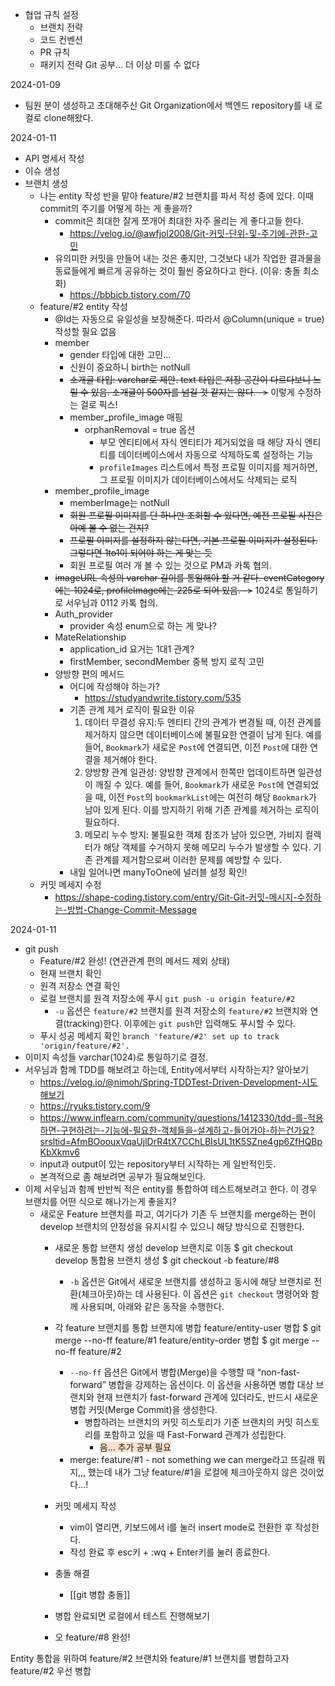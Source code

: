 * 협업 규칙 설정
	* 브랜치 전략
	* 코드 컨벤션
	* PR 규칙
	* 패키지 전략
	Git 공부... 더 이상 미룰 수 없다


2024-01-09
* 팀원 분이 생성하고 초대해주신 Git Organization에서 백엔드 repository를 내 로컬로 clone해왔다.

2024-01-11
* API 명세서 작성
* 이슈 생성
* 브랜치 생성
	* 나는 entity 작성 반을 맡아 feature/#2 브랜치를 파서 작성 중에 있다. 이때 commit의 주기를 어떻게 하는 게 좋을까?
		* commit은 최대한 잘게 쪼개어 최대한 자주 올리는 게 좋다고들 한다.
			* https://velog.io/@awfjol2008/Git-커밋-단위-및-주기에-관한-고민
		* 유의미한 커밋을 만들어 내는 것은 좋지만, 그것보다 내가 작업한 결과물을 동료들에게 빠르게 공유하는 것이 훨씬 중요하다고 한다. (이유: 충돌 최소화)
			* https://bbbicb.tistory.com/70
	* feature/#2 entity 작성
		* @Id는 자동으로 유일성을 보장해준다. 따라서 @Column(unique = true) 작성할 필요 없음
		* member
			* gender 타입에 대한 고민...
			* 신원이 중요하니 birth는 notNull
			* ~~소개글 타입: varchar로 제안. text 타입은 저장 공간이 다르다보니 느릴 수 있음. 소개글이 500자를 넘길 것 같지는 않다. ->~~ 이렇게 수정하는 걸로 픽스!
			* member_profile_image 매핑
				* orphanRemoval = true 옵션
					* 부모 엔티티에서 자식 엔티티가 제거되었을 때 해당 자식 엔티티를 데이터베이스에서 자동으로 삭제하도록 설정하는 기능
					* `profileImages` 리스트에서 특정 프로필 이미지를 제거하면, 그 프로필 이미지가 데이터베이스에서도 삭제되는 로직
		* member_profile_image
			* memberImage는 notNull
			* ~~회원 프로필 이미지를 단 하나만 조회할 수 있다면, 예전 프로필 사진은 아예 볼 수 없는 건지?~~
			* ~~프로필 이미지를 설정하지 않는다면, 기본 프로필 이미지가 설정된다. 그렇다면 1to1이 되어야 하는 게 맞는 듯~~
			* 회원 프로필 여러 개 볼 수 있는 것으로 PM과 카톡 협의.
		* ~~imageURL 속성의 varchar 길이를 통일해야 할 거 같다. eventCategory에는 1024로, profileImage에는 225로 되어 있음. ->~~ 1024로 통일하기로 서우님과 0112 카톡 협의.
		* Auth_provider
			* provider 속성 enum으로 하는 게 맞나?
		* MateRelationship
			* application_id 요거는 1대1 관계?
			* firstMember, secondMember 중복 방지 로직 고민
		* 양방향 편의 메서드
			* 어디에 작성해야 하는가?
				* https://studyandwrite.tistory.com/535
			* 기존 관계 제거 로직이 필요한 이유
				1. 데이터 무결성 유지:두 엔티티 간의 관계가 변경될 때, 이전 관계를 제거하지 않으면 데이터베이스에 불필요한 연결이 남게 된다. 예를 들어, `Bookmark`가 새로운 `Post`에 연결되면, 이전 `Post`에 대한 연결을 제거해야 한다.
				2. 양방향 관계 일관성: 양방향 관계에서 한쪽만 업데이트하면 일관성이 깨질 수 있다. 예를 들어, `Bookmark`가 새로운 `Post`에 연결되었을 때, 이전 `Post`의 `bookmarkList`에는 여전히 해당 `Bookmark`가 남아 있게 된다. 이를 방지하기 위해 기존 관계를 제거하는 로직이 필요하다.
				3. 메모리 누수 방지: 불필요한 객체 참조가 남아 있으면, 가비지 컬렉터가 해당 객체를 수거하지 못해 메모리 누수가 발생할 수 있다. 기존 관계를 제거함으로써 이러한 문제를 예방할 수 있다.
			* 내일 일어나면 manyToOne에 널러블 설정 확인!
	* 커밋 메세지 수정
		* https://shape-coding.tistory.com/entry/Git-Git-커밋-메시지-수정하는-방법-Change-Commit-Message

2024-01-11
* git push
	* Feature/#2 완성! (연관관계 편의 메서드 제외 상태)
	* 현재 브랜치 확인
	* 원격 저장소 연결 확인
	* 로컬 브랜치를 원격 저장소에 푸시 `git push -u origin feature/#2`
		*  `-u` 옵션은 `feature/#2` 브랜치를 원격 저장소의 `feature/#2` 브랜치와 연결(tracking)한다. 이후에는 `git push`만 입력해도 푸시할 수 있다.
	* 푸시 성공 메세지 확인 `branch 'feature/#2' set up to track 'origin/feature/#2'.`
* 이미지 속성들 varchar(1024)로 통일하기로 결정. 
* 서우님과 함께 TDD를 해보려고 하는데, Entity에서부터 시작하는지? 알아보기
	* https://velog.io/@nimoh/Spring-TDDTest-Driven-Development-시도해보기
	* https://ryuks.tistory.com/9
	* https://www.inflearn.com/community/questions/1412330/tdd-를-적용하면-구현하려는-기능에-필요한-객체들을-설계하고-들어가야-하는건가요?srsltid=AfmBOoouxVqaUjlDrR4tX7CChLBIsUL1tK5SZne4gp6ZfHQBpKbXkmv6
	* input과 output이 있는 repository부터 시작하는 게 일반적인듯.
	* 본격적으로 좀 해보려면 공부가 필요해보인다.
* 이제 서우님과 함께 반반씩 적은 entity를 통합하여 테스트해보려고 한다. 이 경우 브랜치를 어떤 식으로 해나가는게 좋을지?
	* 새로운 Feature 브랜치를 파고, 여기다가 기존 두 브랜치를 merge하는 편이 develop 브랜치의 안정성을 유지시킬 수 있으니 해당 방식으로 진행한다.
		* 새로운 통합 브랜치 생성
			develop 브랜치로 이동
			$ git checkout develop
			통합용 브랜치 생성
			$ git checkout -b feature/#8
			* `-b` 옵션은 Git에서 새로운 브랜치를 생성하고 동시에 해당 브랜치로 전환(체크아웃)하는 데 사용된다. 이 옵션은 `git checkout` 명령어와 함께 사용되며, 아래와 같은 동작을 수행한다.
		* 각 feature 브랜치를 통합 브랜치에 병합
			feature/entity-user 병합
			$ git merge --no-ff feature/#1
			feature/entity-order 병합
			$ git merge --no-ff feature/#2
			* `--no-ff` 옵션은 Git에서 병합(Merge)을 수행할 때 “non-fast-forward” 병합을 강제하는 옵션이다. 이 옵션을 사용하면 병합 대상 브랜치와 현재 브랜치가 fast-forward 관계에 있더라도, 반드시 새로운 병합 커밋(Merge Commit)을 생성한다.
				* 병합하려는 브랜치의 커밋 히스토리가 기준 브랜치의 커밋 히스토리를 포함하고 있을 때 Fast-Forward 관계가 성립한다.
					* <span style="background:rgba(240, 107, 5, 0.2)">음... 추가 공부 필요</span>
			* merge: feature/#1 - not something we can merge라고 뜨길래 뭐지,,, 했는데 내가 그냥 feature/#1을 로컬에 체크아웃하지 않은 것이었다...!

		* 커밋 메세지 작성
			* vim이 열리면, 키보드에서 i를 눌러 insert mode로 전환한 후 작성한다.
			* 작성 완료 후 esc키 + :wq + Enter키를 눌러 종료한다.
		* 충돌 해결
			* [[git 병합 충돌]]
		* 병합 완료되면 로컬에서 테스트 진행해보기
		* 오 feature/#8 완성!




Entity 통합을 위하여 feature/#2 브랜치와 feature/#1 브랜치를 병합하고자 feature/#2 우선 병합



